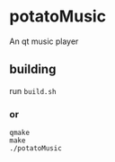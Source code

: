 # potatoMusic
An qt music player

## building
run `build.sh`

### **or**
```shell
qmake
make
./potatoMusic
```
